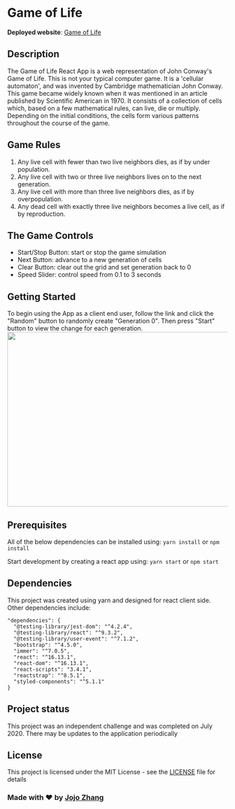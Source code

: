 # Game of Life

**Deployed website**:
[Game of Life](https://game-of-life-react.vercel.app/)

## Description

The Game of Life React App is a web representation of John Conway's Game of Life. This is not your typical computer game. It is a 'cellular automaton', and was invented by Cambridge mathematician John Conway.
This game became widely known when it was mentioned in an article
published by Scientific American in 1970.
It consists of a collection of cells which, based on a few mathematical rules,
can live, die or multiply. Depending on the initial conditions, the cells form various patterns throughout the course of the game.

## Game Rules

1. Any live cell with fewer than two live neighbors dies, as if by under population.
2. Any live cell with two or three live neighbors lives on to the next generation.
3. Any live cell with more than three live neighbors dies, as if by overpopulation.
4. Any dead cell with exactly three live neighbors becomes a live cell, as if by reproduction.

## The Game Controls

- Start/Stop Button: start or stop the game simulation
- Next Button: advance to a new generation of cells
- Clear Button: clear out the grid and set generation back to 0
- Speed Slider: control speed from 0.1 to 3 seconds

## Getting Started

To begin using the App as a client end user, follow the link and click the "Random" button to randomly create "Generation 0". Then press "Start" button to view the change for each generation.
<img width="720" height="400" src="https://github.com/nomadkitty/game-of-life-react/blob/game/src/assets/game_display.PNG" />

## Prerequisites

All of the below dependencies can be installed using:
`yarn install` or `npm install`

Start development by creating a react app using:
`yarn start` or `npm start`

## Dependencies

This project was created using yarn and designed for react client side. Other dependencies include:

```
"dependencies": {
  "@testing-library/jest-dom": "^4.2.4",
  "@testing-library/react": "^9.3.2",
  "@testing-library/user-event": "^7.1.2",
  "bootstrap": "^4.5.0",
  "immer": "^7.0.5",
  "react": "^16.13.1",
  "react-dom": "^16.13.1",
  "react-scripts": "3.4.1",
  "reactstrap": "^8.5.1",
  "styled-components": "^5.1.1"
}
```

## Project status

This project was an independent challenge and was completed on July 2020. There may be updates to the application periodically

## License

This project is licensed under the MIT License - see the [LICENSE](LICENSE) file for details

### Made with ❤️ by [Jojo Zhang](https://github.com/nomadkitty)
